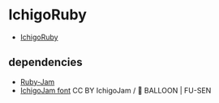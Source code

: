 # IchigoRuby

- [IchigoRuby](https://code4fukui.github.io/IchigoRuby/)

## dependencies

- [Ruby-Jam](https://github.com/code4fukui/Ruby-Jam/)
- [IchigoJam font](https://15jamrecipe.jimdofree.com/%E3%83%84%E3%83%BC%E3%83%AB/%E3%83%95%E3%82%A9%E3%83%B3%E3%83%88-truetype/) CC BY IchigoJam / 🎈 BALLOON | FU-SEN
